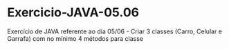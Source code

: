 # Exercicio-JAVA-05.06
Exercício de JAVA referente ao dia 05/06 - Criar 3 classes (Carro, Celular e Garrafa) com no mínimo 4 métodos para classe
